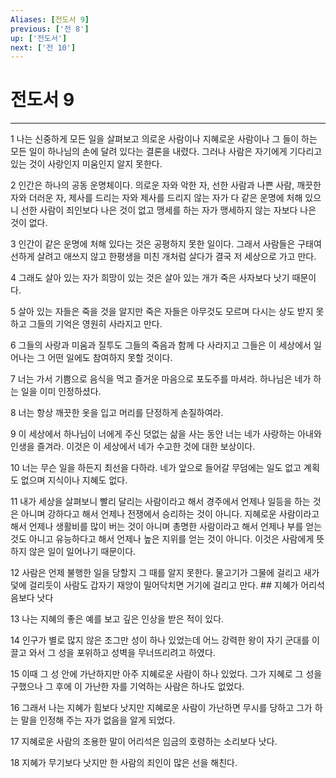 ```yaml
---
Aliases: [전도서 9]
previous: ['전 8']
up: ['전도서']
next: ['전 10']
---
```

# 전도서 9

***


1 나는 신중하게 모든 일을 살펴보고 의로운 사람이나 지혜로운 사람이나 그 들이 하는 모든 일이 하나님의 손에 달려 있다는 결론을 내렸다. 그러나 사람은 자기에게 기다리고 있는 것이 사랑인지 미움인지 알지 못한다. 

2 인간은 하나의 공동 운명체이다. 의로운 자와 악한 자, 선한 사람과 나쁜 사람, 깨끗한 자와 더러운 자, 제사를 드리는 자와 제사를 드리지 않는 자가 다 같은 운명에 처해 있으니 선한 사람이 죄인보다 나은 것이 없고 맹세를 하는 자가 맹세하지 않는 자보다 나은 것이 없다. 

3 인간이 같은 운명에 처해 있다는 것은 공평하지 못한 일이다. 그래서 사람들은 구태여 선하게 살려고 애쓰지 않고 한평생을 미친 개처럼 살다가 결국 저 세상으로 가고 만다. 

4 그래도 살아 있는 자가 희망이 있는 것은 살아 있는 개가 죽은 사자보다 낫기 때문이다. 

5 살아 있는 자들은 죽을 것을 알지만 죽은 자들은 아무것도 모르며 다시는 상도 받지 못하고 그들의 기억은 영원히 사라지고 만다. 

6 그들의 사랑과 미움과 질투도 그들의 죽음과 함께 다 사라지고 그들은 이 세상에서 일어나는 그 어떤 일에도 참여하지 못할 것이다. 

7 너는 가서 기쁨으로 음식을 먹고 즐거운 마음으로 포도주를 마셔라. 하나님은 네가 하는 일을 이미 인정하셨다. 

8 너는 항상 깨끗한 옷을 입고 머리를 단정하게 손질하여라. 

9 이 세상에서 하나님이 너에게 주신 덧없는 삶을 사는 동안 너는 네가 사랑하는 아내와 인생을 즐겨라. 이것은 이 세상에서 네가 수고한 것에 대한 보상이다. 

10 너는 무슨 일을 하든지 최선을 다하라. 네가 앞으로 들어갈 무덤에는 일도 없고 계획도 없으며 지식이나 지혜도 없다. 

11 내가 세상을 살펴보니 빨리 달리는 사람이라고 해서 경주에서 언제나 일등을 하는 것은 아니며 강하다고 해서 언제나 전쟁에서 승리하는 것이 아니다. 지혜로운 사람이라고 해서 언제나 생활비를 많이 버는 것이 아니며 총명한 사람이라고 해서 언제나 부를 얻는 것도 아니고 유능하다고 해서 언제나 높은 지위를 얻는 것이 아니다. 이것은 사람에게 뜻하지 않은 일이 일어나기 때문이다. 

12 사람은 언제 불행한 일을 당할지 그 때를 알지 못한다. 물고기가 그물에 걸리고 새가 덫에 걸리듯이 사람도 갑자기 재앙이 밀어닥치면 거기에 걸리고 만다. ## 지혜가 어리석음보다 낫다 

13 나는 지혜의 좋은 예를 보고 깊은 인상을 받은 적이 있다. 

14 인구가 별로 많지 않은 조그만 성이 하나 있었는데 어느 강력한 왕이 자기 군대를 이끌고 와서 그 성을 포위하고 성벽을 무너뜨리려고 하였다. 

15 이때 그 성 안에 가난하지만 아주 지혜로운 사람이 하나 있었다. 그가 지혜로 그 성을 구했으나 그 후에 이 가난한 자를 기억하는 사람은 하나도 없었다. 

16 그래서 나는 지혜가 힘보다 낫지만 지혜로운 사람이 가난하면 무시를 당하고 그가 하는 말을 인정해 주는 자가 없음을 알게 되었다. 

17 지혜로운 사람의 조용한 말이 어리석은 임금의 호령하는 소리보다 낫다. 

18 지혜가 무기보다 낫지만 한 사람의 죄인이 많은 선을 해친다.
